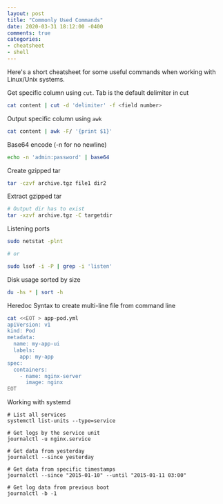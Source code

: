 ```yaml
---
layout: post
title: "Commonly Used Commands"
date: 2020-03-31 18:12:00 -0400
comments: true
categories:
- cheatsheet
- shell
---
```


Here's a short cheatsheet for some useful commands when working with Linux/Unix systems.

Get specific column using `cut`. Tab is the default delimiter in cut

```bash
cat content | cut -d 'delimiter' -f <field number>
```


Output specific column using `awk`

```bash
cat content | awk -F/ '{print $1}'
```


Base64 encode (-n for no newline)

```bash
echo -n 'admin:password' | base64
```


Create gzipped tar

```bash
tar -czvf archive.tgz file1 dir2
```


Extract gzipped tar

```bash
# Output dir has to exist
tar -xzvf archive.tgz -C targetdir
```

Listening ports
```bash
sudo netstat -plnt

# or

sudo lsof -i -P | grep -i 'listen'
```

Disk usage sorted by size
```bash
du -hs * | sort -h
```



Heredoc Syntax to create multi-line file from command line

```bash
cat <<EOT > app-pod.yml
apiVersion: v1
kind: Pod
metadata:
  name: my-app-ui
  labels:
    app: my-app
spec:
  containers:
    - name: nginx-server
      image: nginx
EOT
```


Working with systemd

```
# List all services
systemctl list-units --type=service

# Get logs by the service unit
journalctl -u nginx.service

# Get data from yesterday
journalctl --since yesterday

# Get data from specific timestamps
journalctl --since "2015-01-10" --until "2015-01-11 03:00"

# Get log data from previous boot
journalctl -b -1

```